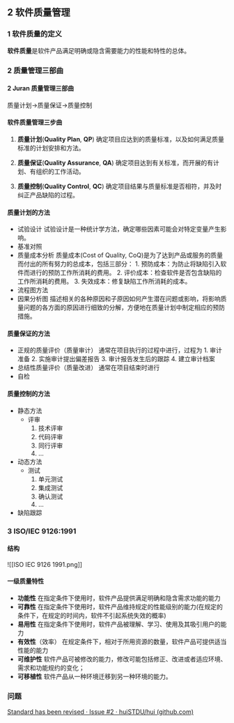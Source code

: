 ## 2 软件质量管理

### 1 软件质量的定义

**软件质量**是软件产品满足明确或隐含需要能力的性能和特性的总体。

### 2 质量管理三部曲

####  2 Juran 质量管理三部曲

质量计划->质量保证->质量控制

#### 软件质量管理三步曲

1. **质量计划**(**Quality Plan**, **QP**)
	确定项目应达到的质量标准，以及如何满足质量标准的计划安排和方法。

2. **质量保证**(**Quality Assurance**, **QA**)
	确定项目达到有关标准，而开展的有计划、有组织的工作活动。

3. **质量控制**(**Quality Control**, **QC**)
	确定项目结果与质量标准是否相符，并及时纠正产品缺陷的过程。

#### 质量计划的方法

- 试验设计
	试验设计是一种统计学方法，确定哪些因素可能会对特定变量产生影响。
- 基准对照
- 质量成本分析
	质量成本(Cost of Quality, CoQ)是为了达到产品或服务的质量而付出的所有努力的总成本，包括三部分：
		1. 预防成本：为防止将缺陷引入软件而进行的预防工作所消耗的费用。
		2. 评价成本：检查软件是否包含缺陷的工作所消耗的费用。
		3. 失效成本：修复缺陷工作所消耗的成本。
- 流程图方法
- 因果分析图
	描述相关的各种原因和子原因如何产生潜在问题或影响，将影响质量问题的各方面的原因进行细致的分解，方便地在质量计划中制定相应的预防措施。 

#### 质量保证的方法

- 正规的质量评价（质量审计）
	通常在项目执行的过程中进行，过程为
		1. 审计准备
		2. 实施审计提出偏差报告
		3. 审计报告发生后的跟踪
		4. 建立审计档案
- 总结性质量评价（质量改进）
	通常在项目结束时进行
- 自检

#### 质量控制的方法

- 静态方法
	- 评审
		1. 技术评审
		2. 代码评审
		3. 同行评审
		4. ...
- 动态方法
	- 测试
		1. 单元测试
		2. 集成测试
		3. 确认测试
		4. ...
- 缺陷跟踪

### 3 ISO/IEC 9126:1991

#### 结构

![[ISO IEC 9126 1991.png]]

#### 一级质量特性
- **功能性**
	在指定条件下使用时，软件产品提供满足明确和隐含需求功能的能力
- **可靠性**
	在指定条件下使用时，软件产品维持规定的性能级别的能力(在规定的条件下，在规定的时间内，软件不引起系统失效的概率)
- **易用性**
	在指定条件下使用时，软件产品被理解、学习、使用及其吸引用户的能力
- **有效性**（效率）
	在规定条件下，相对于所用资源的数量，软件产品可提供适当性能的能力
- **可维护性**
	软件产品可被修改的能力，修改可能包括修正、改进或者适应环境、需求和功能规约的变化；
- **可移植性**
	软件产品从一种环境迁移到另一种环境的能力。
	
### 问题

[Standard has been revised · Issue #2 · huiSTDU/hui (github.com)](https://github.com/huiSTDU/hui/issues/2)




